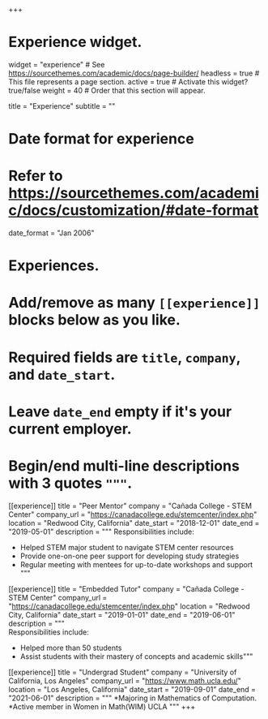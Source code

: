 +++
# Experience widget.
widget = "experience"  # See https://sourcethemes.com/academic/docs/page-builder/
headless = true  # This file represents a page section.
active = true  # Activate this widget? true/false
weight = 40  # Order that this section will appear.

title = "Experience"
subtitle = ""

# Date format for experience
#   Refer to https://sourcethemes.com/academic/docs/customization/#date-format
date_format = "Jan 2006"

# Experiences.
#   Add/remove as many `[[experience]]` blocks below as you like.
#   Required fields are `title`, `company`, and `date_start`.
#   Leave `date_end` empty if it's your current employer.
#   Begin/end multi-line descriptions with 3 quotes `"""`.
[[experience]]
  title = "Peer Mentor"
  company = "Cañada College - STEM Center"
  company_url = "https://canadacollege.edu/stemcenter/index.php"
  location = "Redwood City, California"
  date_start = "2018-12-01"
  date_end = "2019-05-01"
  description = """
  Responsibilities include:

  * Helped STEM major student to navigate STEM center resources
  * Provide one-on-one peer support for developing study strategies
  * Regular meeting with mentees for up-to-date workshops and support
  """

[[experience]]
  title = "Embedded Tutor"
  company = "Cañada College - STEM Center"
  company_url = "https://canadacollege.edu/stemcenter/index.php"
  location = "Redwood City, California"
  date_start = "2019-01-01"
  date_end = "2019-06-01"
  description = """  
  Responsibilities include:

  * Helped more than 50 students 
  * Assist students with their mastery of concepts and academic skills"""


[[experience]]
  title = "Undergrad Student"
  company = "University of California, Los Angeles"
  company_url = "https://www.math.ucla.edu/"
  location = "Los Angeles, California"
  date_start = "2019-09-01"
  date_end = "2021-06-01"
  description = """
  *Majoring in Mathematics of Computation.
  *Active member in Women in Math(WIM) UCLA
"""
+++
